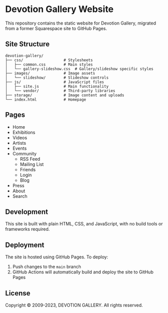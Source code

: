 # Devotion Gallery Website

This repository contains the static website for Devotion Gallery, migrated from a former Squarespace site to GitHub Pages.

## Site Structure

```
devotion-gallery/
├── css/                  # Stylesheets
│   ├── common.css        # Main styles
│   └── gallery-slideshow.css  # Gallery/slideshow specific styles
├── images/               # Image assets
│   └── slideshow/        # Slideshow controls
├── js/                   # JavaScript files
│   ├── site.js           # Main functionality
│   └── vendor/           # Third-party libraries
├── storage/              # Image content and uploads
└── index.html            # Homepage
```

## Pages

- Home
- Exhibitions
- Videos
- Artists
- Events
- Community
  - RSS Feed
  - Mailing List
  - Friends
  - Login
  - Blog
- Press
- About
- Search

## Development

This site is built with plain HTML, CSS, and JavaScript, with no build tools or frameworks required.

## Deployment

The site is hosted using GitHub Pages. To deploy:

1. Push changes to the `main` branch
2. GitHub Actions will automatically build and deploy the site to GitHub Pages

## License

Copyright © 2009-2023, DEVOTION GALLERY. All rights reserved.